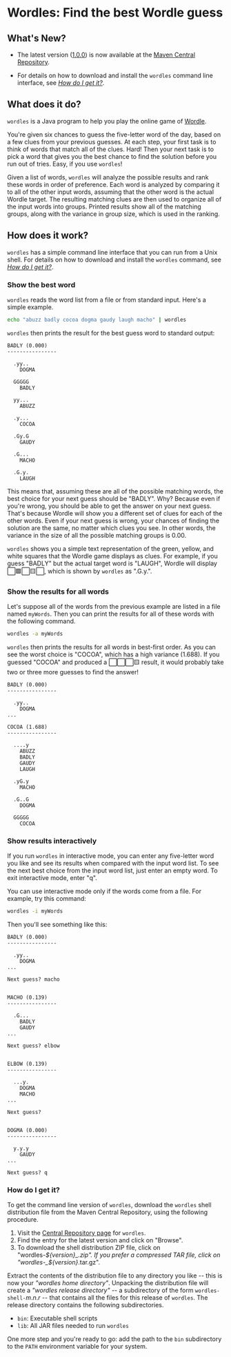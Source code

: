 # Wordles: Find the best Wordle guess #

## What's New? ##

  * The latest version ([1.0.0](https://github.com/Cornutum/wordles/releases/tag/release-1.0.0))
    is now available at the [Maven Central Repository](https://central.sonatype.com/artifact/org.cornutum.wordle/wordles/1.0.0/versions).

  * For details on how to download and install the `wordles` command line interface, see [_How do I get it?_](#how-do-i-get-it).

## What does it do? ##

`wordles` is a Java program to help you play the online game of [Wordle](https://www.nytimes.com/games/wordle/index.html).

You're given six chances to guess the five-letter word of the day, based on a few clues from your previous guesses. At each
step, your first task is to think of words that match all of the clues. Hard! Then your next task is to pick a word that gives you the
best chance to find the solution before you run out of tries. Easy, if you use `wordles`!

Given a list of words, `wordles` will analyze the possible results and rank these words in order of preference. Each word
is analyzed by comparing it to all of the other input words, assuming that the other word is the actual Wordle target. The resulting
matching clues are then used to organize all of the input words into groups. Printed results show all of the matching groups,
along with the variance in group size, which is used in the ranking.


## How does it work? ##

`wordles` has a simple command line interface that you can run from a Unix shell. For details on how to download and install the `wordles` command,
see [_How do I get it?_](#how-do-i-get-it).

### Show the best word ###

`wordles` reads the word list from a file or from standard input. Here's a simple example.

```bash
echo "abuzz badly cocoa dogma gaudy laugh macho" | wordles
```

`wordles` then prints the result for the best guess word to standard output:

```
BADLY (0.000)
----------------

  .yy..
    DOGMA

  GGGGG
    BADLY

  yy...
    ABUZZ

  .y...
    COCOA

  .Gy.G
    GAUDY

  .G...
    MACHO

  .G.y.
    LAUGH
```

This means that, assuming these are all of the possible matching words, the best choice for your next guess should be
"BADLY". Why? Because even if you're wrong, you should be able to get the answer on your next guess. That's because Wordle will
show you a different set of clues for each of the other words.  Even if your next guess is wrong, your chances of finding the
solution are the same, no matter which clues you see. In other words, the variance in the size of all the possible matching
groups is 0.00.

`wordles` shows you a simple text representation of the green, yellow, and white squares that the Wordle game displays as
clues. For example, if you guess "BADLY" but the actual target word is "LAUGH", Wordle will display
:white_large_square::green_square::white_large_square::yellow_square::white_large_square:, which is shown by `wordles` as
".G.y.".

### Show the results for all words ###

Let's suppose all of the words from the previous example are listed in a file named `myWords`. Then you can print the results
for all of these words with the following command.

```bash
wordles -a myWords
```

`wordles` then prints the results for all words in best-first order. As you can see the worst choice is "COCOA", which has a
high variance (1.688).  If you guessed "COCOA" and produced a
:white_large_square::white_large_square::white_large_square::yellow_square: result, it would probably take two or three more
guesses to find the answer!

```
BADLY (0.000)
----------------

  .yy..
    DOGMA
...

COCOA (1.688)
----------------

  ....y
    ABUZZ
    BADLY
    GAUDY
    LAUGH

  .yG.y
    MACHO

  .G..G
    DOGMA

  GGGGG
    COCOA
```

### Show results interactively ###

If you run `wordles` in interactive mode, you can enter any five-letter word you like and see its results when compared with the
input word list. To see the next best choice from the input word list, just enter an empty word. To exit interactive mode, enter
"q".

You can use interactive mode only if the words come from a file. For example, try this command:

```bash
wordles -i myWords
```

Then you'll see something like this:

```
BADLY (0.000)
----------------

  .yy..
    DOGMA
...

Next guess? macho


MACHO (0.139)
----------------

  .G...
    BADLY
    GAUDY
...

Next guess? elbow


ELBOW (0.139)
----------------

  ...y.
    DOGMA
    MACHO
...

Next guess? 


DOGMA (0.000)
----------------

  y.y.y
    GAUDY
...

Next guess? q
```


### How do I get it? ###

To get the command line version of `wordles`, download the `wordles` shell distribution file from the Maven Central Repository, using the following procedure.

  1. Visit the [Central Repository page](https://central.sonatype.com/artifact/org.cornutum.wordle/wordles/1.0.0/versions) for `wordles`.
  1. Find the entry for the latest version and click on "Browse".
  1. To download the shell distribution ZIP file, click on "wordles-_${version}_.zip". If you prefer a compressed TAR file, click on "wordles-_${version}_.tar.gz".

Extract the contents of the distribution file to any directory you like -- this is now your _"wordles home directory"_. Unpacking
the distribution file will create a _"wordles release directory"_ -- a subdirectory of the form `wordles-shell-`_m_._n_._r_ -- that
contains all the files for this release of `wordles`. The release directory contains the following subdirectories.

  * `bin`: Executable shell scripts
  * `lib`: All JAR files needed to run `wordles`

One more step and you're ready to go: add the path to the `bin` subdirectory to the `PATH` environment variable for your system.
